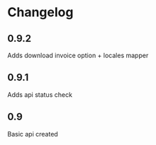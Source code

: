 # Changelog

## 0.9.2
Adds download invoice option + locales mapper

## 0.9.1
Adds api status check

## 0.9
Basic api created
